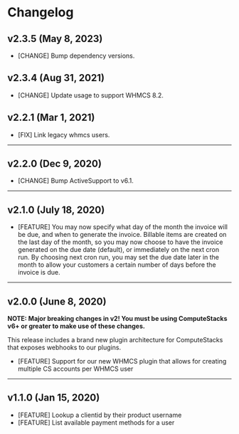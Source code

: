 # Changelog

## v2.3.5 (May 8, 2023)

* [CHANGE] Bump dependency versions.

## v2.3.4 (Aug 31, 2021)

* [CHANGE] Update usage to support WHMCS 8.2.

## v2.2.1 (Mar 1, 2021)

* [FIX] Link legacy whmcs users.

***

## v2.2.0 (Dec 9, 2020)

* [CHANGE] Bump ActiveSupport to v6.1.

***

## v2.1.0 (July 18, 2020)

* [FEATURE] You may now specify what day of the month the invoice will be due, and when to generate the invoice. Billable items are created on the last day of the month, so you may now choose to have the invoice generated on the due date (default), or immediately on the next cron run. By choosing next cron run, you may set the due date later in the month to allow your customers a certain number of days before the invoice is due.

***

## v2.0.0 (June 8, 2020)

**NOTE: Major breaking changes in v2! You must be using ComputeStacks v6+ or greater to make use of these changes.**

This release includes a brand new plugin architecture for ComputeStacks that exposes webhooks to our plugins.

* [FEATURE] Support for our new WHMCS plugin that allows for creating multiple CS accounts per WHMCS user

***

## v1.1.0 (Jan 15, 2020)

* [FEATURE] Lookup a clientid by their product username
* [FEATURE] List available payment methods for a user
